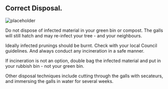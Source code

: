## Correct  Disposal.

![placeholder](//placehold.it/400x300)

Do not dispose of infected material in your green bin or compost. The galls will still hatch and may re-infect your tree - and your neighbours.

Ideally infected prunings should be burnt. Check with your local Council guidelines.  And always conduct any incineration in a safe manner.

If incineration is not an option, double bag the infected material and put in your rubbish bin - not your green bin.

Other disposal techniques include cutting through the galls with secateurs, and immersing the galls in water for several weeks.

